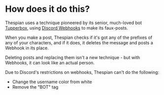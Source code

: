 # How does it do this?

Thespian uses a technique pioneered by its senior, much-loved bot [Tupperbox](https://github.com/Keterr/Tupperbox), using [Discord Webhooks](https://support.discord.com/hc/en-us/articles/228383668-Intro-to-Webhooks) to make its faux-posts.

When you make a post, Thespian checks if it's got any of the prefixes of any of your characters, and if it does, it deletes the message and posts a Webhook in its place.

Deleting posts and replacing them isn't a new technique - but with Webhooks, it can look like an actual person.

Due to Discord's restrictions on webhooks, Thespian can't do the following:

- Change the username color from white
- Remove the "BOT" tag

